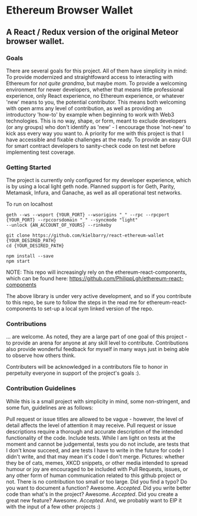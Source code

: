 <h1> Ethereum Browser Wallet </h1>

<h2> A React / Redux version of the original Meteor browser wallet.</h2>

<h3>Goals</h3>

There are several goals for this project. All of them have simplicity in mind:
To provide modernized and straightfoward access to interacting with Ethereum for _not quite grandma_, but maybe _mom_.
To provide a welcoming environment for newer developers, whether that means little professional experience,
only React experience, no Ethereum experience, or whatever 'new' means to you, the potential contributor. This means both welcoming with open arms any level of contribution, as well as providing an introductory 'how-to' by example when beginning to work with Web3 technologies. This is no way, shape, or form, meant to exclude developers (or any groups) who don't identify as 'new' - I encourage those 'not-new' to kick ass every way you want to. A priority for me with this project is that I have accessible and fixable challenges at the ready.
To provide an easy GUI for smart contract developers to sanity-check code on test net before implementing test coverage.

<h3>Getting Started</h3>

The project is currently only configured for my developer experience, which is by using a local light geth node. Planned support is for Geth, Parity, Metamask, Infura, and Ganache, as well as all operational test networks.

To run on localhost

```
geth --ws --wsport {YOUR_PORT} --wsorigins "_" --rpc --rpcport {YOUR_PORT} --rpccorsdomain "_" --syncmode "light"
--unlock {AN_ACCOUNT_OF_YOURS} --rinkeby

git clone https://github.com/kielbarry/react-ethereum-wallet {YOUR_DESIRED_PATH}
cd {YOUR_DESIRED_PATH}

npm install --save
npm start
```

NOTE:
This repo will increasingly rely on the ethereum-react-components, which can be found here: https://github.com/PhilippLgh/ethereum-react-components

The above library is under very active development, and so if you contribute to this repo, be sure to follow the steps in the read me for ethereum-react-components to set-up a local sym linked version of the repo.

<h3>Contributions</h3>

... are welcome. As noted, they are a large part of one goal of this project - to provide an arena for anyone at any skill level to contribute. Contributions also provide wonderful feedback for myself in many ways just in being able to observe how others think.

Contributers will be acknowledged in a contributors file to honor in perpetuity everyone in support of the project's goals :).

<h3>Contribution Guidelines</h3>

While this is a small project with simplicity in mind, some non-stringent, and some fun, guidelines are as follows:

Pull request or issue titles are allowed to be vague - however, the level of detail affects the level of attention it may receive.
Pull request or issue descriptions require a thorough and accurate description of the intended functionality of the code.
Include tests. While I am light on tests at the moment and cannot be judgemental, tests you do not include, are tests that I don't know succeed, and are tests I have to write in the future for code I didn't write, and that may mean it's code I don't merge.
Pictures: whether they be of cats, memes, XKCD snippets, or other media intended to spread humour or joy are encouraged to be included with Pull Requests, issues, or any other form of human communication related to this github project or not.
There is no contribution too small or too large.
Did you find a typo? Do you want to document a function? Awesome. <em>Accepted</em>.
Did you write better code than what's in the project? Awesome. <em>Accepted</em>.
Did you create a great new feature? Awesome. <em>Accepted</em>. And, we probably want to EIP it with the input of a few other projects :)
